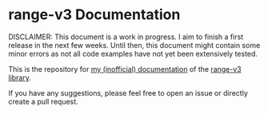 # range-v3 Documentation

DISCLAIMER: This document is a work in progress. I aim to finish a first release in the next few weeks. Until then, this document might contain some minor errors as not all code examples have not yet been extensively tested.

This is the repository for [my (inofficial) documentation](https://lukasfro.github.io/range-v3-doc/) of the [range-v3 library](https://github.com/ericniebler/range-v3).

If you have any suggestions, please feel free to open an issue or directly create a pull request.
